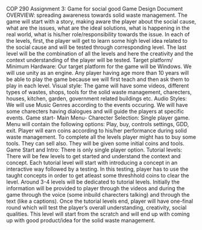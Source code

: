 COP 290
Assignment 3: Game for social good
Game Design Document
OVERVIEW:
	spreading awareness towards solid waste management.
	The game will start with a story, making aware the player about the social cause, what are the issues, what are the ideal solutions, what is happening in the real world, what is his/her role/responsibility towards the issue.  In each of the levels, first, the player will get to learn some high level idea related to the social cause and will be tested through corresponding level. The last level will be the combination of all the levels and here the creativity and the context understanding of the player will be tested.
Target platform/ Minimum Hardware:
	Our target platform for the game will be Windows. We will use unity as an engine. Any player having age more than 10 years will be able to play the game because we will first teach and then ask them to play in each level.
Visual style:
	The game will have some videos, different types of wastes, shops, tools for the solid waste management, charecters, houses, kitchen, garden, government related buildings etc.
Audio Styles:
	We will use Music Genres according to the events occuring. We will have some charecters having dialogues and will guide the players at specific events.
Game start- Main Menu- Charecter Selection:
	Single player game. Menu will contain the following options: Play, buy, controls settings, GDD, exit. Player will earn coins according to his/her performance during solid waste management. To complete all the levels player might has to buy some tools. They can sell also. They will be given some initial coins and tools.
Game Start and Intro:
	There is only single player option. Tutorial levels: There will be few levels to get started and understand the context and concept. Each tutorial level will start with introducing a concept in an interactive way followed by a testing. In this testing, player has to use the taught concepts in order to get atleast some threshhold coins to clear the level. Around 3-4 levels will be dedicated to tutorial levels. Initially the information will be provided to player through the videos and during the game through the voice (some inbuild charecters talking) and through the text (like a captions). Once the tutorial levels end, player will have one-final round which will test the player’s overall understanding, creativity, social qualities. This level will start from the scratch and will end up with coming up with good product/idea for the solid waste management.
